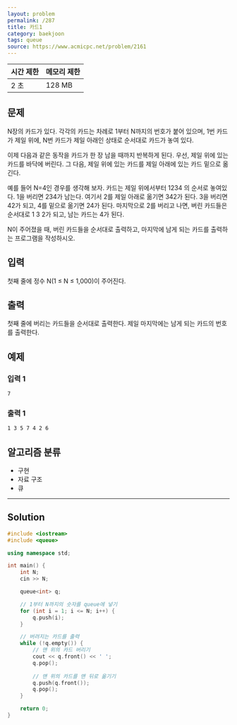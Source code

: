 ```yaml
---
layout: problem
permalink: /287
title: 카드1
category: baekjoon
tags: queue
source: https://www.acmicpc.net/problem/2161
---
```


| 시간 제한 | 메모리 제한 |
| --- | --- |
| 2 초 | 128 MB |

## 문제

N장의 카드가 있다. 각각의 카드는 차례로 1부터 N까지의 번호가 붙어 있으며, 1번 카드가 제일 위에, N번 카드가 제일 아래인 상태로 순서대로 카드가 놓여 있다.

이제 다음과 같은 동작을 카드가 한 장 남을 때까지 반복하게 된다. 우선, 제일 위에 있는 카드를 바닥에 버린다. 그 다음, 제일 위에 있는 카드를 제일 아래에 있는 카드 밑으로 옮긴다.

예를 들어 N=4인 경우를 생각해 보자. 카드는 제일 위에서부터 1234 의 순서로 놓여있다. 1을 버리면 234가 남는다. 여기서 2를 제일 아래로 옮기면 342가 된다. 3을 버리면 42가 되고, 4를 밑으로 옮기면 24가 된다. 마지막으로 2를 버리고 나면, 버린 카드들은 순서대로 1 3 2가 되고, 남는 카드는 4가 된다.

N이 주어졌을 때, 버린 카드들을 순서대로 출력하고, 마지막에 남게 되는 카드를 출력하는 프로그램을 작성하시오.

## 입력

첫째 줄에 정수 N(1 ≤ N ≤ 1,000)이 주어진다.

## 출력

첫째 줄에 버리는 카드들을 순서대로 출력한다. 제일 마지막에는 남게 되는 카드의 번호를 출력한다.

## 예제

### 입력 1

```txt
7
```

### 출력 1

```txt
1 3 5 7 4 2 6
```

## 알고리즘 분류

- 구현
- 자료 구조
- 큐

---

## Solution

```cpp
#include <iostream>
#include <queue>

using namespace std;

int main() {
    int N;
    cin >> N;

    queue<int> q;

    // 1부터 N까지의 숫자를 queue에 넣기
    for (int i = 1; i <= N; i++) {
        q.push(i);
    }

    // 버려지는 카드를 출력
    while (!q.empty()) {
        // 맨 위의 카드 버리기
        cout << q.front() << ' ';
        q.pop();
        
        // 맨 위의 카드를 맨 뒤로 옮기기
        q.push(q.front());
        q.pop();
    }

    return 0;
}
```
